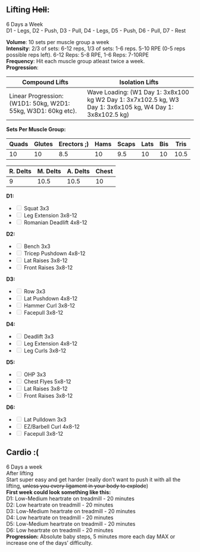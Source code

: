 <h2 id="lifting-hell"><strong>Lifting <s>Hell</s>:</strong></h2>
<p>6 Days a Week<br>
D1 - Legs, D2 - Push, D3 - Pull, D4 - Legs, D5 - Push, D6 - Pull, D7 - Rest</p>
<p><strong>Volume</strong>: 10 sets per muscle group a week<br>
<strong>Intensity</strong>: 2/3 of sets: 6-12 reps, 1/3 of sets: 1-6 reps. 5-10 RPE (0-5 reps possible reps left). 6-12 Reps: 5-8 RPE, 1-6 Reps: 7-10RPE<br>
<strong>Frequency</strong>: Hit each muscle group atleast twice a week.<br>
<strong>Progression</strong>:</p>

<table>
<thead>
<tr>
<th>Compound Lifts</th>
<th>Isolation Lifts</th>
</tr>
</thead>
<tbody>
<tr>
<td>Linear Progression: (W1D1: 50kg, W2D1: 55kg, W3D1: 60kg etc).</td>
<td>Wave Loading: (W1 Day 1: 3x8x100 kg W2 Day 1: 3x7x102.5 kg, W3 Day 1: 3x6x105 kg, W4 Day 1: 3x8x102.5 kg)</td>
</tr>
</tbody>
</table><p><strong>Sets Per Muscle Group:</strong></p>

<table>
<thead>
<tr>
<th>Quads</th>
<th>Glutes</th>
<th>Erectors ;)</th>
<th>Hams</th>
<th>Scaps</th>
<th>Lats</th>
<th>Bis</th>
<th>Tris</th>
</tr>
</thead>
<tbody>
<tr>
<td>10</td>
<td>10</td>
<td>8.5</td>
<td>10</td>
<td>9.5</td>
<td>10</td>
<td>10</td>
<td>10.5</td>
</tr>
</tbody>
</table>
<table>
<thead>
<tr>
<th>R. Delts</th>
<th>M. Delts</th>
<th>A. Delts</th>
<th>Chest</th>
</tr>
</thead>
<tbody>
<tr>
<td>9</td>
<td>10.5</td>
<td>10.5</td>
<td>10</td>
</tr>
</tbody>
</table><p><strong>D1:</strong></p>
<ul>
<li class="task-list-item"><input type="checkbox" class="task-list-item-checkbox" disabled=""> Squat 3x3</li>
<li class="task-list-item"><input type="checkbox" class="task-list-item-checkbox" disabled=""> Leg Extension 3x8-12</li>
<li class="task-list-item"><input type="checkbox" class="task-list-item-checkbox" disabled=""> Romanian Deadlift 4x8-12</li>
</ul>
<p><strong>D2:</strong></p>
<ul>
<li class="task-list-item"><input type="checkbox" class="task-list-item-checkbox" disabled=""> Bench 3x3</li>
<li class="task-list-item"><input type="checkbox" class="task-list-item-checkbox" disabled=""> Tricep Pushdown 4x8-12</li>
<li class="task-list-item"><input type="checkbox" class="task-list-item-checkbox" disabled=""> Lat Raises 3x8-12</li>
<li class="task-list-item"><input type="checkbox" class="task-list-item-checkbox" disabled=""> Front Raises 3x8-12</li>
</ul>
<p><strong>D3:</strong></p>
<ul>
<li class="task-list-item"><input type="checkbox" class="task-list-item-checkbox" disabled=""> Row 3x3</li>
<li class="task-list-item"><input type="checkbox" class="task-list-item-checkbox" disabled=""> Lat Pushdown 4x8-12</li>
<li class="task-list-item"><input type="checkbox" class="task-list-item-checkbox" disabled=""> Hammer Curl 3x8-12</li>
<li class="task-list-item"><input type="checkbox" class="task-list-item-checkbox" disabled=""> Facepull 3x8-12</li>
</ul>
<p><strong>D4:</strong></p>
<ul>
<li class="task-list-item"><input type="checkbox" class="task-list-item-checkbox" disabled=""> Deadlift 3x3</li>
<li class="task-list-item"><input type="checkbox" class="task-list-item-checkbox" disabled=""> Leg Extension 4x8-12</li>
<li class="task-list-item"><input type="checkbox" class="task-list-item-checkbox" disabled=""> Leg Curls 3x8-12</li>
</ul>
<p><strong>D5:</strong></p>
<ul>
<li class="task-list-item"><input type="checkbox" class="task-list-item-checkbox" disabled=""> OHP 3x3</li>
<li class="task-list-item"><input type="checkbox" class="task-list-item-checkbox" disabled=""> Chest Flyes 5x8-12</li>
<li class="task-list-item"><input type="checkbox" class="task-list-item-checkbox" disabled=""> Lat Raises 3x8-12</li>
<li class="task-list-item"><input type="checkbox" class="task-list-item-checkbox" disabled=""> Front Raises 3x8-12</li>
</ul>
<p><strong>D6:</strong></p>
<ul>
<li class="task-list-item"><input type="checkbox" class="task-list-item-checkbox" disabled=""> Lat Pulldown 3x3</li>
<li class="task-list-item"><input type="checkbox" class="task-list-item-checkbox" disabled=""> EZ/Barbell Curl 4x8-12</li>
<li class="task-list-item"><input type="checkbox" class="task-list-item-checkbox" disabled=""> Facepull 3x8-12</li>
</ul>
<h2 id="cardio-">Cardio :(</h2>
<p>6 Days a week<br>
After lifting<br>
Start super easy and get harder (really don’t want to push it with all the lifting, <s>unless you every ligament in your body to explode</s>)<br>
<strong>First week could look something like this:</strong><br>
D1: Low-Medium heartrate on treadmill - 20 minutes<br>
D2: Low heartrate on treadmill - 20 minutes<br>
D3: Low-Medium heartrate on treadmill - 20 minutes<br>
D4: Low heartrate on treadmill - 20 minutes<br>
D5: Low-Medium heartrate on treadmill - 20 minutes<br>
D6: Low heartrate on treadmill - 20 minutes<br>
<strong>Progression:</strong> Absolute baby steps, 5 minutes more each day MAX or increase one of the days’ difficulty.</p>

